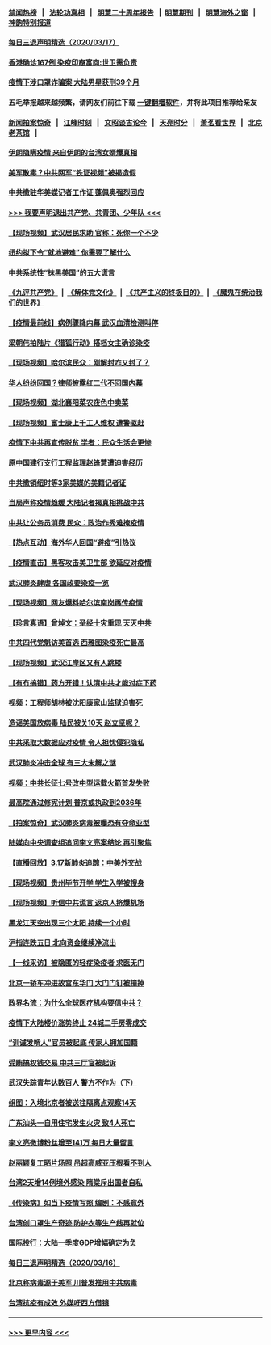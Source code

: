 #### [禁闻热榜](热点新闻.md?=0)  &nbsp;&nbsp;|&nbsp;&nbsp; [法轮功真相](https://github.com/gfw-breaker/truth/blob/master/README.md?=0) &nbsp;&nbsp;|&nbsp;&nbsp; [明慧二十周年报告](https://github.com/gfw-breaker/mh-reports/blob/master/README.md?=0) &nbsp;&nbsp;|&nbsp;&nbsp;[明慧期刊](https://github.com/gfw-breaker/mh-qikan) &nbsp;&nbsp;|&nbsp;&nbsp; [明慧海外之窗](https://github.com/gfw-breaker/mh-news/blob/master/README.md?=0) &nbsp;&nbsp;|&nbsp;&nbsp; [神韵特别报道](https://github.com/gfw-breaker/mh-news/blob/master/shenyun.md?=0)
#### [每日三退声明精选（2020/03/17）](../pages/nsc413/n11948762.md?t=03181231) 
#### [香港确诊167例 染疫印裔富商:世卫需负责](../pages/nsc413/n11948528.md?t=03181231) 
#### [疫情下涉口罩诈骗案 大陆男星获刑39个月](../pages/nsc413/n11948248.md?t=03181231) 
#### 五毛举报越来越频繁，请网友们前往下载 [一键翻墙软件](https://github.com/gfw-breaker/ssr-accounts)，并将此项目推荐给亲友
#### [新闻拍案惊奇](https://github.com/gfw-breaker/banned-news/blob/master/pages/link4.md) &nbsp;&nbsp;|&nbsp;&nbsp; [江峰时刻](https://github.com/gfw-breaker/banned-news/blob/master/pages/link4.md) &nbsp;&nbsp;|&nbsp;&nbsp; [文昭谈古论今](https://github.com/gfw-breaker/banned-news/blob/master/pages/link4.md) &nbsp;&nbsp;|&nbsp;&nbsp; [天亮时分](https://github.com/gfw-breaker/banned-news/blob/master/pages/link4.md) &nbsp;&nbsp;|&nbsp;&nbsp; [萧茗看世界](https://github.com/gfw-breaker/banned-news/blob/master/pages/link4.md) &nbsp;&nbsp;|&nbsp;&nbsp; [北京老茶馆](https://github.com/gfw-breaker/banned-news/blob/master/pages/link4.md) &nbsp;&nbsp;|&nbsp;&nbsp; 
#### [伊朗隐瞒疫情 来自伊朗的台湾女婿爆真相](../pages/nsc413/n11947993.md?t=03181231) 
#### [美军散毒？中共网军“铁证视频”被揭造假](../pages/nsc413/n11948137.md?t=03181231) 
#### [中共撤驻华美媒记者工作证 蓬佩奥强烈回应](../pages/nsc413/n11948259.md?t=03181231) 
#### [>>> 我要声明退出共产党、共青团、少年队 <<<](https://github.com/begood0513/goodnews/blob/master/quit/letter.md) 
#### [【现场视频】武汉居民求助 官称：死你一个不少](../pages/nsc413/n11948263.md?t=03181231) 
#### [纽约拟下令“就地避难” 你需要了解什么](../pages/nsc413/n11948233.md?t=03181231) 
#### [中共系统性“抹黑美国”的五大谎言](../pages/nsc413/n11948112.md?t=03181231) 
#### [《九评共产党》](https://github.com/begood0513/9ping.md/blob/master/README.md) &nbsp;|&nbsp; [《解体党文化》](../../../../jtdwh.md/blob/master/README.md)  &nbsp;|&nbsp; [《共产主义的终极目的》](../../../../gczydzjmd.md/blob/master/README.md) &nbsp;|&nbsp; [《魔鬼在统治我们的世界》](../../../../mgztzwmdsj.md/blob/master/README.md) 
#### [【疫情最前线】病例骤降内幕 武汉血清检测叫停](../pages/nsc413/n11947859.md?t=03181231) 
#### [梁朝伟拍陆片《猎狐行动》搭档女主确诊染疫](../pages/nsc413/n11947742.md?t=03181231) 
#### [【现场视频】哈尔滨民众：刚解封咋又封了？](../pages/nsc413/n11948127.md?t=03181231) 
#### [华人纷纷回国？律师披露红二代不回国内幕](../pages/nsc413/n11947698.md?t=03181231) 
#### [【现场视频】湖北襄阳菜农夜色中卖菜](../pages/nsc413/n11948158.md?t=03181231) 
#### [【现场视频】富士康上千工人维权 遭警驱赶](../pages/nsc413/n11948100.md?t=03181231) 
#### [疫情下中共再宣传脱贫 学者：民众生活会更惨](../pages/nsc413/n11948107.md?t=03181231) 
#### [原中国建行支行工程监理赵锋慧遭迫害经历](../pages/nsc413/n11944344.md?t=03181231) 
#### [中共撤销纽时等3家美媒的美籍记者证](../pages/nsc413/n11947924.md?t=03181231) 
#### [当局声称疫情趋缓 大陆记者揭真相挑战中共](../pages/nsc413/n11947619.md?t=03181231) 
#### [中共让公务员消费 民众：政治作秀难掩疫情](../pages/nsc413/n11947736.md?t=03181231) 
#### [【热点互动】海外华人回国“避疫”引热议](../pages/nsc413/n11947713.md?t=03181231) 
#### [【疫情直击】黑客攻击美卫生部 欲延应对疫情](../pages/nsc413/n11947801.md?t=03181231) 
#### [武汉肺炎肆虐 各国政要染疫一览](../pages/nsc413/n11947576.md?t=03181231) 
#### [【现场视频】网友爆料哈尔滨南岗再传疫情](../pages/nsc413/n11947753.md?t=03181231) 
#### [【珍言真语】曾焯文：圣经十灾重现 天灭中共](../pages/nsc413/n11947336.md?t=03181231) 
#### [中共四代党魁访美首选 西雅图染疫死亡最高](../pages/nsc413/n11947602.md?t=03181231) 
#### [【现场视频】武汉江岸区又有人跳楼](../pages/nsc413/n11947678.md?t=03181231) 
#### [【有冇搞错】药方开错！认清中共才能对症下药](../pages/nsc413/n11947665.md?t=03181231) 
#### [视频：工程师胡林被沈阳康家山监狱迫害死](../pages/nsc413/n11947304.md?t=03181231) 
#### [造谣美国放病毒 陆民被关10天 赵立坚呢？](../pages/nsc413/n11947376.md?t=03181231) 
#### [中共采取大数据应对疫情 令人担忧侵犯隐私](../pages/nsc413/n11947286.md?t=03181231) 
#### [武汉肺炎冲击全球 有三大未解之谜](../pages/nsc413/n11946311.md?t=03181231) 
#### [视频：中共长征七号改中型运载火箭首发失败](../pages/nsc413/n11947141.md?t=03181231) 
#### [最高院通过修宪计划 普京或执政到2036年](../pages/nsc413/n11947240.md?t=03181231) 
#### [【拍案惊奇】武汉肺炎病毒被曝恐有夺命亚型](../pages/nsc413/n11945922.md?t=03181231) 
#### [陆媒向中央调查组追问李文亮案结论 再引聚焦](../pages/nsc413/n11946972.md?t=03181231) 
#### [【直播回放】3.17新肺炎追踪：中美外交战](../pages/nsc413/n11947234.md?t=03181231) 
#### [【现场视频】贵州毕节开学 学生入学被搜身](../pages/nsc413/n11946908.md?t=03181231) 
#### [【现场视频】听信中共谎言 返京人挤爆机场](../pages/nsc413/n11946346.md?t=03181231) 
#### [黑龙江天空出现三个太阳 持续一个小时](../pages/nsc413/n11946668.md?t=03181231) 
#### [沪指连跌五日 北向资金继续净流出](../pages/nsc413/n11946599.md?t=03181231) 
#### [【一线采访】被隐匿的轻症染疫者 求医无门](../pages/nsc413/n11946690.md?t=03181231) 
#### [北京一轿车冲进故宫东华门 大门门钉被撞掉](../pages/nsc413/n11946806.md?t=03181231) 
#### [政界名流：为什么全球医疗机构要信中共？](../pages/nsc413/n11945479.md?t=03181231) 
#### [疫情下大陆楼价涨势终止 24城二手房零成交](../pages/nsc413/n11946051.md?t=03181231) 
#### [“训诫发哨人”官员被起底 传家人拥加国籍](../pages/nsc413/n11946494.md?t=03181231) 
#### [受贿搞权钱交易 中共三厅官被起诉](../pages/nsc413/n11946230.md?t=03181231) 
#### [武汉失踪青年达数百人 警方不作为（下）](../pages/nsc413/n11945457.md?t=03181231) 
#### [组图：入境北京者被送往隔离点观察14天](../pages/nsc413/n11946045.md?t=03181231) 
#### [广东汕头一自用住宅发生火灾 致4人死亡](../pages/nsc413/n11946226.md?t=03181231) 
#### [李文亮微博粉丝增至141万 每日大量留言](../pages/nsc413/n11946191.md?t=03181231) 
#### [赵丽颖复工晒片场照 吊超高威亚压根看不到人](../pages/nsc413/n11945468.md?t=03181231) 
#### [台湾2天增14例境外感染 隋棠斥出国者自私](../pages/nsc413/n11944948.md?t=03181231) 
#### [《传染病》如当下疫情写照 编剧：不感意外](../pages/nsc413/n11945263.md?t=03181231) 
#### [台湾创口罩生产奇迹 防护衣等生产线再就位](../pages/nsc413/n11945835.md?t=03181231) 
#### [国际投行：大陆一季度GDP增幅确定为负](../pages/nsc413/n11945695.md?t=03181231) 
#### [每日三退声明精选（2020/03/16）](../pages/nsc413/n11946080.md?t=03181231) 
#### [北京称病毒源于美军 川普发推用中共病毒](../pages/nsc413/n11945945.md?t=03181231) 
#### [台湾抗疫有成效 外媒吁西方借镜](../pages/nsc413/n11945846.md?t=03181231) 

----
#### [ >>> 更早内容 <<< ](../indexes/nsc413-earlier.md)
